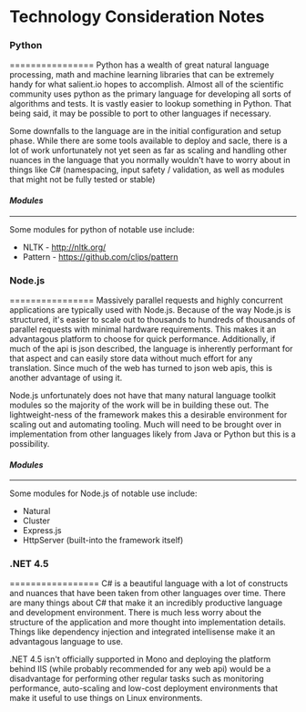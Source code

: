 # Technology Consideration Notes

### Python
================
Python has a wealth of great natural language processing, math and machine learning libraries that can be extremely handy for what salient.io hopes to accomplish. Almost all of the scientific community uses python as the primary language for developing all sorts of algorithms and tests. It is vastly easier to lookup something in Python. That being said, it may be possible to port to other languages if necessary.

Some downfalls to the language are in the initial configuration and setup phase. While there are some tools available to deploy and sacle, there is a lot of work unfortunately not yet seen as far as scaling and handling other nuances in the language that you normally wouldn't have to worry about in things like C# (namespacing, input safety / validation, as well as modules that might not be fully tested or stable)

#### *Modules*
-------------------
Some modules for python of notable use include:

* NLTK - http://nltk.org/
* Pattern - https://github.com/clips/pattern


### Node.js
================
Massively parallel requests and highly concurrent applications are typically used with Node.js. Because of the way Node.js is structured, it's easier to scale out to thousands to hundreds of thousands of parallel requests with minimal hardware requirements. This makes it an advantagous platform to choose for quick performance. Additionally, if much of the api is json described, the language is inherently performant for that aspect and can easily store data without much effort for any translation. Since much of the web has turned to json web apis, this is another advantage of using it.

Node.js unfortunately does not have that many natural language toolkit modules so the majority of the work will be in building these out. The lightweight-ness of the framework makes this a desirable environment for scaling out and automating tooling. Much will need to be brought over in implementation from other languages likely from Java or Python but this is a possibility.

#### *Modules*
--------------------
Some modules for Node.js of notable use include:

* Natural
* Cluster
* Express.js
* HttpServer (built-into the framework itself)

### .NET 4.5
=================
C# is a beautiful language with a lot of constructs and nuances that have been taken from other languages over time. There are many things about C# that make it an incredibly productive language and development environment. There is much less worry about the structure of the application and more thought into implementation details. Things like dependency injection and integrated intellisense make it an advantagous language to use. 

.NET 4.5 isn't officially supported in Mono and deploying the platform behind IIS (while probably recommended for any web api) would be a disadvantage for performing other regular tasks such as monitoring performance, auto-scaling and low-cost deployment environments that make it useful to use things on Linux environments.
